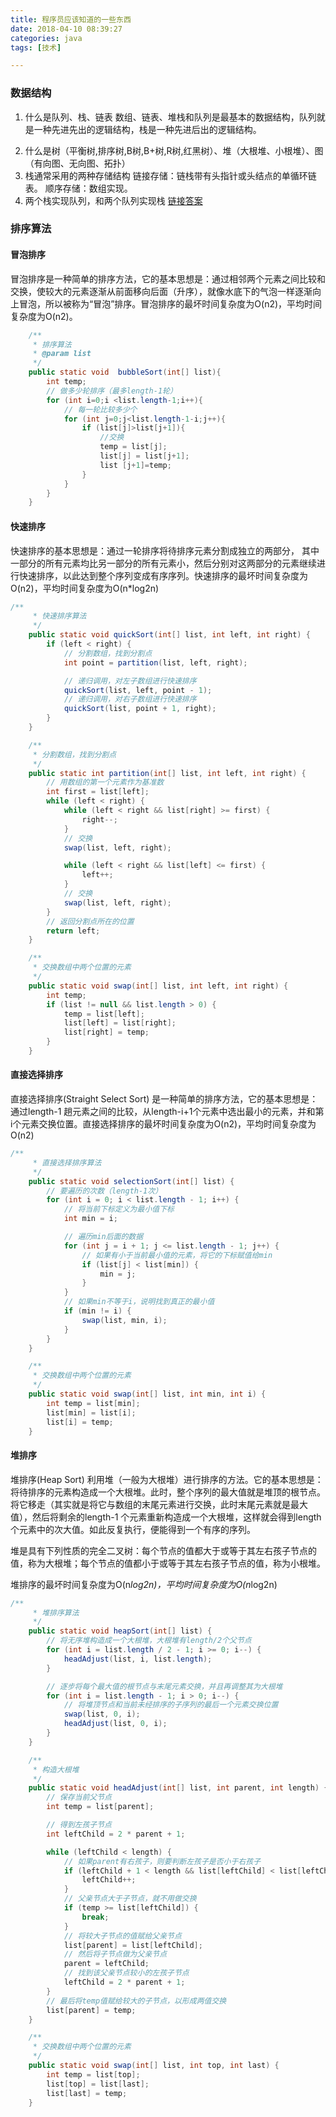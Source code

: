 ```yaml
---
title: 程序员应该知道的一些东西
date: 2018-04-10 08:39:27
categories: java
tags: [技术] 

---
```


### 数据结构
1. 什么是队列、栈、链表
数组、链表、堆栈和队列是最基本的数据结构，队列就是一种先进先出的逻辑结构，栈是一种先进后出的逻辑结构。
<!-- more -->
2. 什么是树（平衡树,排序树,B树,B+树,R树,红黑树）、堆（大根堆、小根堆）、图（有向图、无向图、拓扑）
3. 栈通常采用的两种存储结构
链接存储：链栈带有头指针或头结点的单循环链表。
顺序存储：数组实现。
4. 两个栈实现队列，和两个队列实现栈
[链接答案](https://blog.csdn.net/zw_1510/article/details/51927554)

### 排序算法
#### 冒泡排序

冒泡排序是一种简单的排序方法，它的基本思想是：通过相邻两个元素之间比较和交换，使较大的元素逐渐从前面移向后面（升序），就像水底下的气泡一样逐渐向上冒泡，所以被称为“冒泡”排序。冒泡排序的最坏时间复杂度为O(n2)，平均时间复杂度为O(n2)。
``` java
 	/**
     * 排序算法
     * @param list
     */
    public static void  bubbleSort(int[] list){
        int temp;
        // 做多少轮排序（最多length-1轮）
        for (int i=0;i <list.length-1;i++){
            // 每一轮比较多少个
            for (int j=0;j<list.length-1-i;j++){
                if (list[j]>list[j+1]){
                    //交换
                    temp = list[j];
                    list[j] = list[j+1];
                    list [j+1]=temp;
                }
            }
        }
    }
```

#### 快速排序
快速排序的基本思想是：通过一轮排序将待排序元素分割成独立的两部分， 其中一部分的所有元素均比另一部分的所有元素小，然后分别对这两部分的元素继续进行快速排序，以此达到整个序列变成有序序列。快速排序的最坏时间复杂度为O(n2)，平均时间复杂度为O(n*log2n)   
``` java
/**
     * 快速排序算法
     */
    public static void quickSort(int[] list, int left, int right) {
        if (left < right) {
            // 分割数组，找到分割点
            int point = partition(list, left, right);

            // 递归调用，对左子数组进行快速排序
            quickSort(list, left, point - 1);
            // 递归调用，对右子数组进行快速排序
            quickSort(list, point + 1, right);
        }
    }

    /**
     * 分割数组，找到分割点
     */
    public static int partition(int[] list, int left, int right) {
        // 用数组的第一个元素作为基准数
        int first = list[left];
        while (left < right) {
            while (left < right && list[right] >= first) {
                right--;
            }
            // 交换
            swap(list, left, right);

            while (left < right && list[left] <= first) {
                left++;
            }
            // 交换
            swap(list, left, right);
        }
        // 返回分割点所在的位置
        return left;
    }

    /**
     * 交换数组中两个位置的元素
     */
    public static void swap(int[] list, int left, int right) {
        int temp;
        if (list != null && list.length > 0) {
            temp = list[left];
            list[left] = list[right];
            list[right] = temp;
        }
    }

```

#### 直接选择排序
直接选择排序(Straight Select Sort) 是一种简单的排序方法，它的基本思想是：通过length-1 趟元素之间的比较，从length-i+1个元素中选出最小的元素，并和第i个元素交换位置。直接选择排序的最坏时间复杂度为O(n2)，平均时间复杂度为O(n2)

``` java
/**
     * 直接选择排序算法
     */
    public static void selectionSort(int[] list) {
        // 要遍历的次数（length-1次）
        for (int i = 0; i < list.length - 1; i++) {
            // 将当前下标定义为最小值下标
            int min = i;

            // 遍历min后面的数据
            for (int j = i + 1; j <= list.length - 1; j++) {
                // 如果有小于当前最小值的元素，将它的下标赋值给min
                if (list[j] < list[min]) {
                    min = j;
                }
            }
            // 如果min不等于i，说明找到真正的最小值
            if (min != i) {
                swap(list, min, i);
            }
        }
    }

    /**
     * 交换数组中两个位置的元素
     */
    public static void swap(int[] list, int min, int i) {
        int temp = list[min];
        list[min] = list[i];
        list[i] = temp;
    }
```
#### 堆排序
堆排序(Heap Sort) 利用堆（一般为大根堆）进行排序的方法。它的基本思想是：将待排序的元素构造成一个大根堆。此时，整个序列的最大值就是堆顶的根节点。将它移走（其实就是将它与数组的末尾元素进行交换，此时末尾元素就是最大值），然后将剩余的length-1 个元素重新构造成一个大根堆，这样就会得到length个元素中的次大值。如此反复执行，便能得到一个有序的序列。

堆是具有下列性质的完全二叉树：每个节点的值都大于或等于其左右孩子节点的值，称为大根堆；每个节点的值都小于或等于其左右孩子节点的值，称为小根堆。

堆排序的最坏时间复杂度为O(n*log2n)，平均时间复杂度为O(n*log2n) 
``` java
/**
     * 堆排序算法
     */
    public static void heapSort(int[] list) {
        // 将无序堆构造成一个大根堆，大根堆有length/2个父节点
        for (int i = list.length / 2 - 1; i >= 0; i--) {
            headAdjust(list, i, list.length);
        }

        // 逐步将每个最大值的根节点与末尾元素交换，并且再调整其为大根堆
        for (int i = list.length - 1; i > 0; i--) {
            // 将堆顶节点和当前未经排序的子序列的最后一个元素交换位置
            swap(list, 0, i);
            headAdjust(list, 0, i);
        }
    }

    /**
     * 构造大根堆
     */
    public static void headAdjust(int[] list, int parent, int length) {
        // 保存当前父节点
        int temp = list[parent];

        // 得到左孩子节点
        int leftChild = 2 * parent + 1;

        while (leftChild < length) {
            // 如果parent有右孩子，则要判断左孩子是否小于右孩子
            if (leftChild + 1 < length && list[leftChild] < list[leftChild + 1]) {
                leftChild++;
            }
            // 父亲节点大于子节点，就不用做交换
            if (temp >= list[leftChild]) {
                break;
            }
            // 将较大子节点的值赋给父亲节点
            list[parent] = list[leftChild];
            // 然后将子节点做为父亲节点
            parent = leftChild;
            // 找到该父亲节点较小的左孩子节点
            leftChild = 2 * parent + 1;
        }
        // 最后将temp值赋给较大的子节点，以形成两值交换
        list[parent] = temp;
    }

    /**
     * 交换数组中两个位置的元素
     */
    public static void swap(int[] list, int top, int last) {
        int temp = list[top];
        list[top] = list[last];
        list[last] = temp;
    }

```
